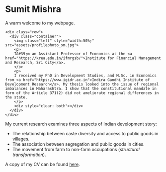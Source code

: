 # Sumit Mishra


A warm welcome to my webpage.

~~~
<div class="row">
  <div class="container">
    <img class="left" style="width:50%;" src="assets/profilephoto_sm.jpg">
    <p>
    I&#39;m an Assistant Professor of Economics at the <a href="https://krea.edu.in/ifmrgsb/">Institute for Financial Management and Research, Sri City</a>.
    </p>
    <p>
    I received my PhD in Development Studies, and M.Sc. in Economics from <a href="https://www.igidr.ac.in">Indira Gandhi Institute of Development Research</a>. My thesis looked into the issue of regional imbalances in Maharashtra. I show that the constitutional mandate in form of the Article 371(2) did not ameliorate regional differences in the state.
    </p>
    <div style="clear: both"></div>      
  </div>
</div>
~~~


My current research examines three aspects of Indian development story:

-  The relationship between caste diversity and access to public goods in villages.
-  The association between segregation and public goods in cities.
- The movement from farm to non-farm occupations (_structural transformation_).

A copy of my CV can be found [here](https://www.dropbox.com/s/c2957hstc3z80bb/CV_SM.pdf).

